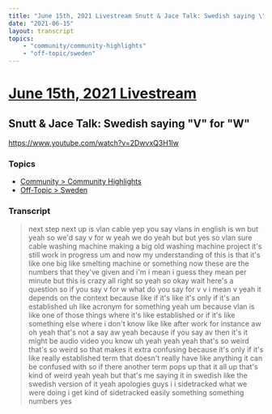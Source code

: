 ```yaml
---
title: "June 15th, 2021 Livestream Snutt & Jace Talk: Swedish saying \"V\" for \"W\""
date: "2021-06-15"
layout: transcript
topics:
    - "community/community-highlights"
    - "off-topic/sweden"
---
```

# [June 15th, 2021 Livestream](../2021-06-15.md)
## Snutt & Jace Talk: Swedish saying "V" for "W"
https://www.youtube.com/watch?v=2DwvxQ3H1Iw

### Topics
* [Community > Community Highlights](../topics/community/community-highlights.md)
* [Off-Topic > Sweden](../topics/off-topic/sweden.md)

### Transcript

> next step next up is vlan cable yep you say vlans in english is wn but yeah so we'd say v for w yeah we do yeah but but yes so vlan sure cable washing machine making a big old washing machine project it's still work in progress um and now my understanding of this is that it's like one big like smelting machine or something now these are the numbers that they've given and i'm i mean i guess they mean per minute but this is crazy all right so yeah so okay wait here's a question so if you say v for w what do you say for v v i mean v yeah it depends on the context because like if it's like it's only if it's an established uh like acronym for something yeah um because vlan is like one of those things where it's like established or if it's like something else where i don't know like like after work for instance aw oh yeah that's not a say aw yeah because if you say av then it's it might be audio video you know uh yeah yeah yeah that's so weird that's so weird so that makes it extra confusing because it's only if it's like really established term that doesn't really have like anything it can be confused with so if there another term pops up that it all up that's kind of weird yeah yeah but that's me saying it in swedish like the swedish version of it yeah apologies guys i i sidetracked what we were doing i get kind of sidetracked easily something something numbers yes
